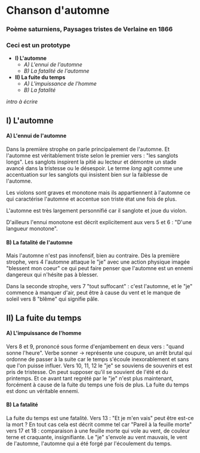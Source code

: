 # Chanson d'automne
### Poème saturniens, Paysages tristes de Verlaine en 1866
### Ceci est un **prototype**

* **I) L'automne**
    * *A) L'ennui de l'automne*
    * *B) La fatalité de l'automne*
* **II) La fuite du temps**
    * *A) L'impuissance de l'homme*
    * *B) La fatalité*

*intro à écrire*

## I) L'automne

#### A) L'ennui de l'automne

Dans la première strophe on parle principalement de l'automne. Et l'automne est véritablement triste selon le premier vers : "les sanglots longs". Les sanglots inspirent la pitié au lecteur et démontre un stade avancé dans la tristesse ou le désespoir. Le terme *long* agit comme une accentuation sur les sanglots qui insistent bien sur la faiblesse de l'automne.

Les violons sont graves et monotone mais ils appartiennent à l'automne ce qui caractérise l'automne et accentue son triste état une fois de plus.

L'automne est très largement personnifié car il sanglote et joue du violon.

D'ailleurs l'ennui monotone est décrit explicitement aux vers 5 et 6 : "D'une langueur monotone".

#### B) La fatalité de l'automne

Mais l'automne n'est pas innofensif, bien au contraire. Dès la première strophe, vers 4 l'automne attaque le "je" avec une action physique imagée "blessent mon coeur" ce qui peut faire penser que l'automne est un ennemi dangereux qui n'hésite pas à blesser.

Dans la seconde strophe, vers 7 "tout suffocant" : c'est l'automne, et le "je" commence à manquer d'air, peut être à cause du vent et le manque de soleil vers 8 "blême" qui signifie pâle.

## II) La fuite du temps

#### A) L'impuissance de l'homme

Vers 8 et 9, prononcé sous forme d'enjambement en deux vers : "quand sonne l'heure". Verbe sonner -> représente une coupure, un arrêt brutal qui ordonne de passer à la suite car le temps s'écoule inexorablement et sans que l'on puisse influer. Vers 10, 11, 12 le "je" se souviens de souvenirs et est pris de tristesse. On peut supposer qu'il se souvient de l'été et du printemps. Et ce avant tant regrété par le "je" n'est plus maintenant, forcément à cause de la fuite du temps une fois de plus. La fuite du temps est donc un véritable ennemi.

#### B) La fatalité

La fuite du temps est une fatalité. Vers 13 : "Et je m'en vais" peut être est-ce la mort ? En tout cas cela est décrit comme tel car "Pareil à la feuille morte" vers 17 et 18 : comparaison à une feuille morte qui vole au vent, de couleur terne et craquante, insignifiante. Le "je" s'envole au vent mauvais, le vent de l'automne, l'automne qui a été forgé par l'écoulement du temps.
